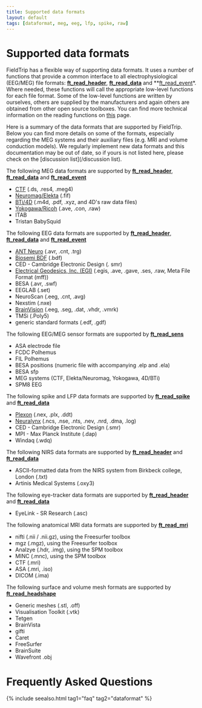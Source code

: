 ```yaml
---
title: Supported data formats
layout: default
tags: [dataformat, meg, eeg, lfp, spike, raw]
---
```


# Supported data formats

FieldTrip has a flexible way of supporting data formats. It uses a number of functions that provide a common interface to all electrophysiological (EEG/MEG) file formats: **[ft_read_header](/reference/ft_read_header)**, **[ft_read_data](/reference/ft_read_data)** and **[ft_read_event](/reference/ft_read_event)*. Where needed, these functions will call the appropriate low-level functions for each file format. Some of the low-level functions are written by ourselves, others are supplied by the manufacturers and again others are obtained from other open source toolboxes. You can find more technical information on the reading functions on [this](/development/fileio) page.

Here is a summary of the data formats that are supported by FieldTrip. Below you can find more details on some of the formats, especially regarding the MEG systems and their auxiliary files (e.g. MRI and volume conduction models). We regularly implement new data formats and this documentation may be out of date, so if yours is not listed here, please check on the [discussion list](/discussion list).

The following MEG data formats are supported by **[ft_read_header](/reference/ft_read_header)**, **[ft_read_data](/reference/ft_read_data)** and **[ft_read_event](/reference/ft_read_event)**

*  [CTF](/getting_started/ctf) (.ds, .res4, .meg4)
*  [Neuromag/Elekta](/getting_started/neuromag) (.fif)
*  [BTi/4D](/getting_started/bti) (.m4d, .pdf,  .xyz, and 4D's raw data files)
*  [Yokogawa/Ricoh](/getting_started/yokogawa) (.ave, .con, .raw)
*  ITAB
*  Tristan BabySquid

The following EEG data formats are supported by **[ft_read_header](/reference/ft_read_header)**, **[ft_read_data](/reference/ft_read_data)** and **[ft_read_event](/reference/ft_read_event)**

*  [ANT Neuro](/getting_started/antneuro) (.avr, .cnt, .trg)
*  [Biosemi BDF](/getting_started/biosemi) (.bdf)
*  CED - Cambridge Electronic Design (. smr)
*  [Electrical Geodesics, Inc. (EGI)](/getting_started/egi) (.egis, .ave, .gave, .ses, .raw, Meta File Format (mff))
*  BESA (.avr, .swf)
*  EEGLAB (.set)
*  NeuroScan (.eeg, .cnt, .avg)
*  Nexstim (.nxe)
*  [BrainVision](/getting_started/brainvision) (.eeg, .seg, .dat, .vhdr, .vmrk)
*  TMSi (.Poly5)
*  generic standard formats (.edf, .gdf)

The following EEG/MEG sensor formats are supported by **[ft_read_sens](/reference/ft_read_sens)**

*  ASA electrode file
*  FCDC Polhemus
*  FIL Polhemus
*  BESA positions (numeric file with accompanying .elp and .ela)
*  BESA sfp
*  MEG systems (CTF, Elekta/Neuromag, Yokogawa, 4D/BTi)
*  SPM8 EEG

The following spike and LFP data formats are supported by **[ft_read_spike](/reference/ft_read_spike)** and **[ft_read_data](/reference/ft_read_data)**

*  [Plexon](/getting_started/plexon) (.nex, .plx, .ddt)
*  [Neuralynx](/getting_started/neuralynx) (.ncs, .nse, .nts, .nev, .nrd, .dma, .log)
*  CED - Cambridge Electronic Design (.smr)
*  MPI - Max Planck Institute (.dap)
*  Windaq (.wdq)

The following NIRS data formats are supported by **[ft_read_header](/reference/ft_read_header)** and **[ft_read_data](/reference/ft_read_data)**

*  ASCII-formatted data from the NIRS system from Birkbeck college, London (.txt)
*  Artinis Medical Systems (.oxy3)

The following eye-tracker data formats are supported by **[ft_read_header](/reference/ft_read_header)** and **[ft_read_data](/reference/ft_read_data)**

*  EyeLink - SR Research (.asc)

The following anatomical MRI data formats are supported by **[ft_read_mri](/reference/ft_read_mri)**

*  nifti (.nii / .nii.gz), using the Freesurfer toolbox
*  mgz (.mgz), using the Freesurfer toolbox
*  Analzye (.hdr, .img), using the SPM toolbox
*  MINC (.mnc), using the SPM toolbox
*  CTF (.mri)
*  ASA (.mri, .iso)
*  DICOM (.ima)

The following surface and volume mesh formats are supported by **[ft_read_headshape](/reference/ft_read_headshape)**

*  Generic meshes (.stl, .off)
*  Visualisation Toolkit (.vtk)
*  Tetgen
*  BrainVista
*  gifti
*  Caret
*  FreeSurfer
*  BrainSuite
*  Wavefront .obj

# Frequently Asked Questions

{% include seealso.html tag1="faq" tag2="dataformat" %}
